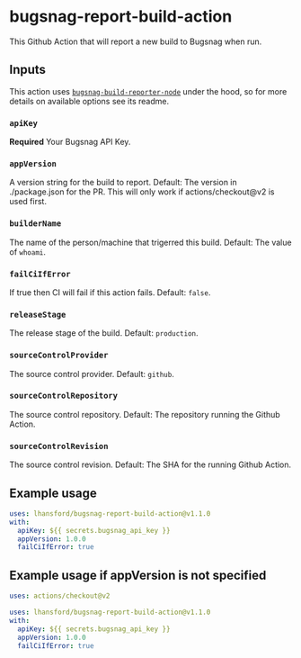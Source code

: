 # bugsnag-report-build-action

This Github Action that will report a new build to Bugsnag when run.

## Inputs

This action uses [`bugsnag-build-reporter-node`](https://github.com/bugsnag/bugsnag-build-reporter-node)
under the hood, so for more details on available options see its readme.

### `apiKey`

**Required** Your Bugsnag API Key.

### `appVersion`

A version string for the build to report. Default: The version in ./package.json for the PR. This will only work if actions/checkout@v2 is used first.

### `builderName`

The name of the person/machine that trigerred this build. Default: The value of `whoami`.

### `failCiIfError`

If true then CI will fail if this action fails. Default: `false`.

### `releaseStage`

The release stage of the build. Default: `production`.

### `sourceControlProvider`

The source control provider. Default: `github`.

### `sourceControlRepository`

The source control repository. Default: The repository running the Github Action.

### `sourceControlRevision`

The source control revision. Default: The SHA for the running Github Action.

## Example usage

```yml
uses: lhansford/bugsnag-report-build-action@v1.1.0
with:
  apiKey: ${{ secrets.bugsnag_api_key }}
  appVersion: 1.0.0
  failCiIfError: true
```

## Example usage if appVersion is not specified

```yml
uses: actions/checkout@v2

uses: lhansford/bugsnag-report-build-action@v1.1.0
with:
  apiKey: ${{ secrets.bugsnag_api_key }}
  appVersion: 1.0.0
  failCiIfError: true
```
